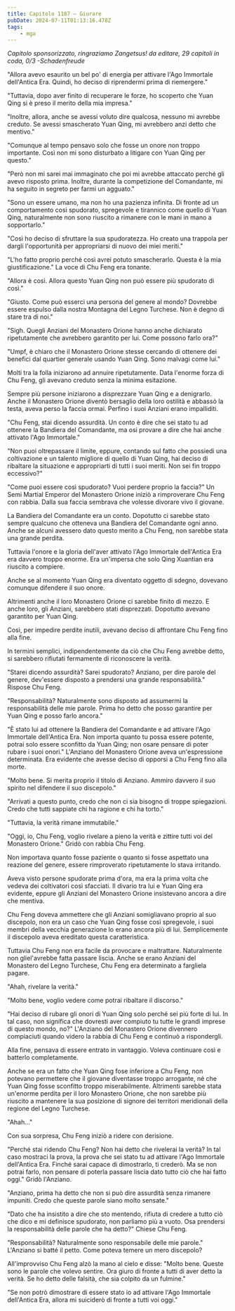 ```yaml
---
title: Capitolo 1187 – Giurare
pubDate: 2024-07-11T01:13:16.478Z
tags:
    - mga
---
```



<em>Capitolo sponsorizzato, ringraziamo Zangetsus!
da editare,
29 capitoli in coda, 0/3
-Schadenfreude</em>


"Allora avevo esaurito un bel po' di energia per attivare l'Ago Immortale dell'Antica Era. Quindi, ho deciso di riprendermi prima di riemergere."


"Tuttavia, dopo aver finito di recuperare le forze, ho scoperto che Yuan Qing si è preso il merito della mia impresa."


"Inoltre, allora, anche se avessi voluto dire qualcosa, nessuno mi avrebbe creduto. Se avessi smascherato Yuan Qing, mi avrebbero anzi detto che mentivo."


"Comunque al tempo pensavo solo che fosse un onore non troppo importante. Così non mi sono disturbato a litigare con Yuan Qing per questo."


"Però non mi sarei mai immaginato che poi mi avrebbe attaccato perché gli avevo risposto prima. Inoltre, durante la competizione del Comandante, mi ha seguito in segreto per farmi un agguato."


"Sono un essere umano, ma non ho una pazienza infinita. Di fronte ad un comportamento così spudorato, spregevole e tirannico come quello di Yuan Qing, naturalmente non sono riuscito a rimanere con le mani in mano a sopportarlo."


"Così ho deciso di sfruttare la sua spudoratezza. Ho creato una trappola per dargli l'opportunità per appropriarsi di nuovo dei miei meriti."


"L'ho fatto proprio perché così avrei potuto smascherarlo. Questa è la mia giustificazione." La voce di Chu Feng era tonante.


"Allora è così. Allora questo Yuan Qing non può essere più spudorato di così."


"Giusto. Come può esserci una persona del genere al mondo? Dovrebbe essere espulso dalla nostra Montagna del Legno Turchese. Non è degno di stare tra di noi."


"Sigh. Quegli Anziani del Monastero Orione hanno anche dichiarato ripetutamente che avrebbero garantito per lui. Come possono farlo ora?"


"Umpf, è chiaro che il Monastero Orione stesse cercando di ottenere dei benefici dal quartier generale usando Yuan Qing. Sono malvagi come lui."


Molti tra la folla iniziarono ad annuire ripetutamente. Data l'enorme forza di Chu Feng, gli avevano creduto senza la minima esitazione.


Sempre più persone iniziarono a disprezzare Yuan Qing e a denigrarlo. Anche il Monastero Orione diventò bersaglio della loro ostilità e abbassò la testa, aveva perso la faccia ormai. Perfino i suoi Anziani erano impalliditi.


"Chu Feng, stai dicendo assurdità. Un conto è dire che sei stato tu ad ottenere la Bandiera del Comandante, ma osi provare a dire che hai anche attivato l'Ago Immortale."


"Non puoi oltrepassare il limite, eppure, contando sul fatto che possiedi una coltivazione e un talento migliore di quello di Yuan Qing, hai deciso di ribaltare la situazione e appropriarti di tutti i suoi meriti. Non sei fin troppo eccessivo?"


"Come puoi essere così spudorato? Vuoi perdere proprio la faccia?" Un Semi Martial Emperor del Monastero Orione iniziò a rimproverare Chu Feng con rabbia. Dalla sua faccia sembrava che volesse divorare vivo il giovane.


La Bandiera del Comandante era un conto. Dopotutto ci sarebbe stato sempre qualcuno che otteneva una Bandiera del Comandante ogni anno. Anche se alcuni avessero dato questo merito a Chu Feng, non sarebbe stata una grande perdita.


Tuttavia l'onore e la gloria dell'aver attivato l'Ago Immortale dell'Antica Era era davvero troppo enorme. Era un'impersa che solo Qing Xuantian era riuscito a compiere.


Anche se al momento Yuan Qing era diventato oggetto di sdegno, dovevano comunque difendere il suo onore.


Altrimenti anche il loro Monastero Orione ci sarebbe finito di mezzo. E anche loro, gli Anziani, sarebbero stati disprezzati. Dopotutto avevano garantito per Yuan Qing.


Così, per impedire perdite inutili, avevano deciso di affrontare Chu Feng fino alla fine.


In termini semplici, indipendentemente da ciò che Chu Feng avrebbe detto, si sarebbero rifiutati fermamente di riconoscere la verità.


"Starei dicendo assurdità? Sarei spudorato? Anziano, per dire parole del genere, dev'essere disposto a prendersi una grande responsabilità." Rispose Chu Feng.


"Responsabilità? Naturalmente sono disposto ad assumermi la responsabilità delle mie parole. Prima ho detto che posso garantire per Yuan Qing e posso farlo ancora."


"È stato lui ad ottenere la Bandiera del Comandante e ad attivare l'Ago Immortale dell'Antica Era. Non importa quanto tu possa essere potente, potrai solo essere sconfitto da Yuan Qing; non osare pensare di poter rubare i suoi onori." L'Anziano del Monastero Orione aveva un'espressione determinata. Era evidente che avesse deciso di opporsi a Chu Feng fino alla morte.


"Molto bene. Si merita proprio il titolo di Anziano. Ammiro davvero il suo spirito nel difendere il suo discepolo."


"Arrivati a questo punto, credo che non ci sia bisogno di troppe spiegazioni. Credo che tutti sappiate chi ha ragione e chi ha torto."


"Tuttavia, la verità rimane immutabile."


"Oggi, io, Chu Feng, voglio rivelare a pieno la verità e zittire tutti voi del Monastero Orione." Gridò con rabbia Chu Feng.


Non importava quanto fosse paziente o quanto si fosse aspettato una reazione del genere, essere rimproverato ripetutamente lo stava irritando.


Aveva visto persone spudorate prima d'ora, ma era la prima volta che vedeva dei coltivatori così sfacciati. Il divario tra lui e Yuan Qing era evidente, eppure gli Anziani del Monastero Orione insistevano ancora a dire che mentiva.


Chu Feng doveva ammettere che gli Anziani somigliavano proprio al suo discepolo, non era un caso che Yuan Qing fosse così spregevole, i suoi membri della vecchia generazione lo erano ancora più di lui. Semplicemente il discepolo aveva ereditato questa caratteristica.


Tuttavia Chu Feng non era facile da provocare e maltrattare. Naturalmente non gliel'avrebbe fatta passare liscia. Anche se erano Anziani del Monastero del Legno Turchese, Chu Feng era determinato a fargliela pagare.


"Ahah, rivelare la verità."


"Molto bene, voglio vedere come potrai ribaltare il discorso."


"Hai deciso di rubare gli onori di Yuan Qing solo perché sei più forte di lui. In tal caso, non significa che dovresti aver compiuto tu tutte le grandi imprese di questo mondo, no?" L'Anziano del Monastero Orione divennero compiaciuti quando videro la rabbia di Chu Feng e continuò a rispondergli.


Alla fine, pensava di essere entrato in vantaggio. Voleva continuare così e batterlo completamente.


Anche se era un fatto che Yuan Qing fose inferiore a Chu Feng, non potevano permettere che il giovane diventasse troppo arrogante, né che Yuan Qing fosse sconfitto troppo miserabilmente. Altrimenti sarebbe stata un'enorme perdita per il loro Monastero Orione, che non sarebbe più riuscito a mantenere la sua posizione di signore dei territori meridionali della regione del Legno Turchese.


"Ahah..."


Con sua sorpresa, Chu Feng iniziò a ridere con derisione.


"Perché stai ridendo Chu Feng? Non hai detto che rivelerai la verità? In tal caso mostraci la prova, la prova che sei stato tu ad attivare l'Ago Immortale dell'Antica Era. Finché sarai capace di dimostrarlo, ti crederò. Ma se non potrai farlo, non pensare di poterla passare liscia dato tutto ciò che hai fatto oggi." Gridò l'Anziano.


"Anziano, prima ha detto che non si può dire assurdità senza rimanere impuniti. Credo che queste parole siano molto sensate."


"Dato che ha insistito a dire che sto mentendo, rifiuta di credere a tutto ciò che dico e mi definisce spudorato, non parliamo più a vuoto. Osa prendersi la responsabilità delle parole che ha detto?" Chiese Chu Feng.


"Responsabilità? Naturalmente sono responsabile delle mie parole." L'Anziano si batté il petto. Come poteva temere un mero discepolo?


All'improvviso Chu Feng alzò la mano al cielo e disse: "Molto bene. Queste sono le parole che volevo sentire. Ora giuro di fronte a tutti di aver detto la verità. Se ho detto delle falsità, che sia colpito da un fulmine."


"Se non potrò dimostrare di essere stato io ad attivare l'Ago Immortale dell'Antica Era, allora mi suiciderò di fronte a tutti voi oggi."
                                


                                



